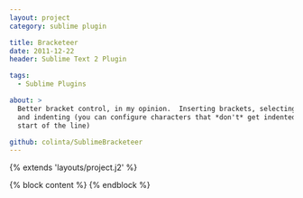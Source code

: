 ```yaml
---
layout: project
category: sublime plugin

title: Bracketeer
date: 2011-12-22
header: Sublime Text 2 Plugin

tags:
  - Sublime Plugins

about: >
  Better bracket control, in my opinion.  Inserting brackets, selecting content inside brackets,
  and indenting (you can configure characters that *don't* get indented when they are at the
  start of the line)

github: colinta/SublimeBracketeer
---
```

{% extends 'layouts/project.j2' %}

{% block content %}
{% endblock %}